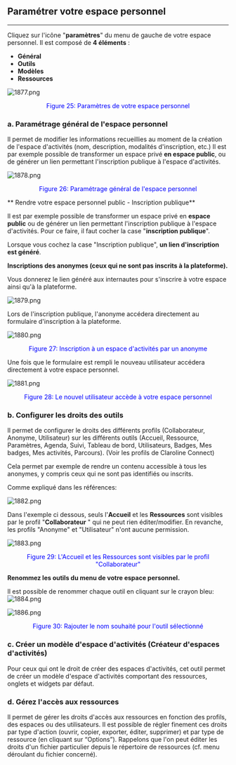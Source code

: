 ## Paramétrer votre espace personnel

---

Cliquez sur l'icône "**paramètres**" du menu de gauche de votre espace personnel. Il est composé de **4 éléments** :

* **Général**
* **Outils**
* **Modèles**
* **Ressources**

![1877.png](http://www.claroline.net/uploads/custom/images/1877.png)

<p style ="text-align: center; color: blue">Figure 25: Paramètres de votre espace personnel</p>

### a. Paramétrage général de l'espace personnel

Il permet de modifier les informations recueillies au moment de la création de l'espace d'activités \(nom, description, modalités d'inscription, etc.\) Il est par exemple possible de transformer un espace privé **en espace public**, ou de générer un lien permettant l'inscription publique à l'espace d'activités.

![1878.png](http://www.claroline.net/uploads/custom/images/1878.png)

<p style ="text-align: center; color: blue">Figure 26: Paramétrage général de l'espace personnel</p>

** Rendre votre espace personnel public - Inscription publique**

Il est par exemple possible de transformer un espace privé en **espace public** ou de générer un lien permettant l'inscription publique à l'espace d'activités. Pour ce faire, il faut cocher la case "**inscription publique**".

Lorsque vous cochez la case "Inscription publique", **un lien d'inscription est généré**.

  
**Inscriptions des anonymes \(ceux qui ne sont pas inscrits à la plateforme\).**

  
Vous donnerez le lien généré aux internautes pour s'inscrire à votre espace ainsi qu'à la plateforme.

![1879.png](http://www.claroline.net/uploads/custom/images/1879.png)

Lors de l'inscription publique, l'anonyme accédera directement au formulaire d'inscription à la plateforme.

![1880.png](http://www.claroline.net/uploads/custom/images/1880.png)

<p style ="text-align: center; color: blue">Figure 27: Inscription à un espace d'activités par un anonyme</p>

Une fois que le formulaire est rempli le nouveau utilisateur accédera directement à votre espace personnel.

![1881.png](http://www.claroline.net/uploads/custom/images/1881.png)

<p style ="text-align: center; color: blue">Figure 28: Le nouvel utilisateur accède à votre espace personnel</p>

### b. Configurer les droits des outils

Il permet de configurer le droits des différents profils \(Collaborateur, Anonyme, Utilisateur\) sur les différents outils \(Accueil, Ressource, Paramètres, Agenda, Suivi, Tableau de bord, Utilisateurs, Badges, Mes badges, Mes activités, Parcours\). \(Voir les profils de Claroline Connect\)

Cela permet par exemple de rendre un contenu accessible à tous les anonymes, y compris ceux qui ne sont pas identifiés ou inscrits.

Comme expliqué dans les références:

![1882.png](http://www.claroline.net/uploads/custom/images/1882.png)

Dans l'exemple ci dessous, seuls l'**Accueil** et les **Ressources** sont visibles par le profil "**Collaborateur** " qui ne peut rien éditer/modifier. En revanche, les profils "Anonyme" et "Utilisateur" n'ont aucune permission.

![1883.png](http://www.claroline.net/uploads/custom/images/1883.png)

<p style ="text-align: center; color: blue">Figure 29: L'Accueil et les Ressources sont visibles par le profil "Collaborateur"</p>

**Renommez les outils du menu de votre espace personnel.**

Il est possible de renommer chaque outil en cliquant sur le crayon bleu: ![1884.png](http://www.claroline.net/uploads/custom/images/1884.png)

![1886.png](http://www.claroline.net/uploads/custom/images/1886.png)

<p style ="text-align: center; color: blue">Figure 30: Rajouter le nom souhaité pour l'outil sélectionné</p>

### c. Créer un modèle d'espace d'activités \(Créateur d'espaces d'activités\)

Pour ceux qui ont le droit de créer des espaces d'activités, cet outil permet de créer un modèle d'espace d'activités comportant des ressources, onglets et widgets par défaut.

### d. Gérez l'accès aux ressources

Il permet de gérer les droits d'accès aux ressources en fonction des profils, des espaces ou des utilisateurs. Il est possible de régler finement ces droits par type d'action \(ouvrir, copier, exporter, éditer, supprimer\) et par type de ressource \(en cliquant sur “Options”\). Rappelons que l'on peut éditer les droits d'un fichier particulier depuis le répertoire de ressources \(cf. menu déroulant du fichier concerné\).

